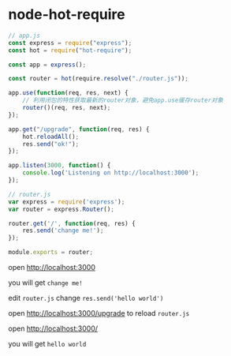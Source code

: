 # node-hot-require

``` js
// app.js
const express = require("express");
const hot = require("hot-require");

const app = express();

const router = hot(require.resolve("./router.js"));

app.use(function(req, res, next) {
    // 利用闭包的特性获取最新的router对象，避免app.use缓存router对象
    router()(req, res, next);
});

app.get("/upgrade", function(req, res) {
    hot.reloadAll();
    res.send("ok!");
});

app.listen(3000, function() {
    console.log('Listening on http://localhost:3000');
});
```

``` js
// router.js
var express = require('express');
var router = express.Router();

router.get('/', function(req, res) {
    res.send('change me!');
});

module.exports = router;
```

open [http://localhost:3000](http://localhost:3000)

you will get `change me!`

edit `router.js` change `res.send('hello world')`

open [http://localhost:3000/upgrade](http://localhost:3000/upgrade) to reload `router.js`

open [http://localhost:3000/](http://localhost:3000/) 

you will get `hello world`
